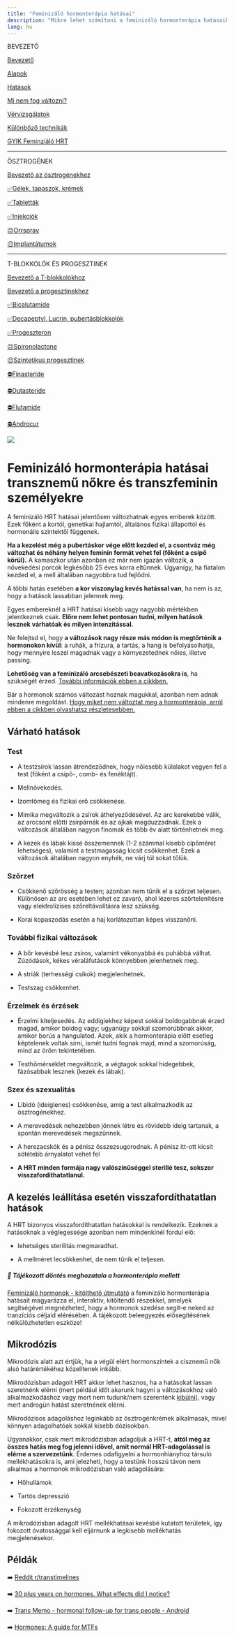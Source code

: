 ```yaml
---
title: "Feminizáló hormonterápia hatásai"
description: "Mikre lehet számítani a feminizáló hormonterápia hatásaiként?"
lang: hu
---
```


<div class="floating-columns">

<div class="floating-bar">

BEVEZETŐ

[Bevezető](/#/entry?id=feminizalo-hormonterapia)

[Alapok](/#/entry?id=feminizalo-hormonterapia-alapok)

[Hatások](/#/entry?id=feminizalo-hormonterapia-hatasok)

[Mi nem fog változni?](/#/entry?id=hormonterapia-mi-nem-fog-valtozni)

[Vérvizsgálatok](/#/entry?id=feminizalo-hormonterapia-vervizsgalatok)

[Különböző technikák](/#/entry?id=feminizalo-hormonterapia-technikak)

[GYIK Feminziáló HRT](/#/entry?id=feminizalo-hormonterapia-gyik)

<hr />

ÖSZTROGÉNEK

[Bevezető az ösztrogénekhez](/#/entry?id=osztrogenek)

[✅Gélek, tapaszok, krémek](/#/entry?id=feminizalo-gelek-tapaszok-kremek)

[✅Tabletták](/#/entry?id=feminizalo-tablettak)

[✅Injekciók](/#/entry?id=feminizalo-injekciok)

[😐Orrspray](/#/entry?id=orrspray)

[😐Implantátumok](/#/entry?id=implantatumok)

<hr />

T-BLOKKOLÓK ÉS PROGESZTINEK

[Bevezető a T-blokkolókhoz](/#/entry?id=t-blokkolok)

[Bevezető a progesztinekhez](/#/entry?id=progesztinek)

[✅Bicalutamide](/#/entry?id=bicalutamide)

[✅Decapeptyl, Lucrin, pubertásblokkolók](/#/entry?id=decapeptyl)

[✅Progeszteron](/#/entry?id=progeszteron)

[😐Spironolactone](/#/entry?id=spironolactone)

[😐Szintetikus progesztinek](/#/entry?id=szintetikus-progesztinek)

[⛔Finasteride](/#/entry?id=finasteride)

[⛔Dutasteride](/#/entry?id=dutasteride)

[⛔Flutamide](/#/entry?id=flutamide)

[⛔Androcur](/#/entry?id=androcur)

</div>

<div class="wiki-content">

<div class="header-image"><img src="assets/images/undraw_ride_till_i_can_no_more.svg" /></div>

# Feminizáló hormonterápia hatásai transznemű nőkre és transzfeminin személyekre

A feminizáló HRT hatásai jelentősen változhatnak egyes emberek között. Ezek főként a kortól, genetikai hajlamtól, általános fizikai állapottól és hormonális szintektől függenek.

**Ha a kezelést még a pubertáskor vége előtt kezded el, a csontváz még változhat és néhány helyen feminin formát vehet fel (főként a csípő körül).** A kamaszkor után azonban ez már nem igazán változik, a növekedési porcok legkésőbb 25 éves korra eltűnnek. Ugyanígy, ha fiatalon kezded el, a mell általában nagyobbra tud fejlődni.

A többi hatás esetében **a kor viszonylag kevés hatással van**, ha nem is az, hogy a hatások lassabban jelennek meg.

Egyes embereknél a HRT hatásai kisebb vagy nagyobb mértékben jelentkeznek csak. **Előre nem lehet pontosan tudni, milyen hatások lesznek várhatóak és milyen intenzitással.**

Ne felejtsd el, hogy **a változások nagy része más módon is megtörténik a hormonokon kívül**: a ruhák, a frizura, a tartás, a hang is befolyásolhatja, hogy mennyire leszel magadnak vagy a környezetednek nőies, illetve passing.

**Lehetőség van a feminizáló arcsebészeti beavatkozásokra is**, ha szükségét érzed. [További információk ebben a cikkben.](/#/entry?id=sosem-leszek-passing)

<div class="infobox warning">

Bár a hormonok számos változást hoznak magukkal, azonban nem adnak mindenre megoldást. [Hogy miket nem változtat meg a hormonterápia, arról ebben a cikkben olvashatsz részletesebben.](/#/entry?id=hormonterapia-mi-nem-fog-valtozni)

</div>


## Várható hatások

### Test

* A testzsírok lassan átrendeződnek, hogy nőiesebb külalakot vegyen fel a test (főként a csípő-, comb- és fenéktájt).

* Mellnövekedés.

* Izomtömeg és fizikai erő csökkenése.

* Mimika megváltozik a zsírok áthelyeződésével. Az arc kerekebbé válik, az arccsont előtti zsírpárnák és az ajkak megduzzadnak. Ezek a változások általában nagyon finomak és több év alatt történhetnek meg.

* A kezek és lábak kissé összemennek (1-2 számmal kisebb cipőméret lehetséges), valamint a testmagasság kicsit csökkenhet. Ezek a változások általában nagyon enyhék, ne várj túl sokat tőlük.

### Szőrzet

* Csökkenő szőrösség a testen; azonban nem tűnik el a szőrzet teljesen. Különösen az arc esetében lehet ez zavaró, ahol lézeres szőrtelenítésre vagy elektrolízises szőreltávolításra lesz szükség.

* Korai kopaszodás esetén a haj korlátozottan képes visszanőni.

### További fizikai változások

* A bőr kevésbé lesz zsíros, valamint vékonyabbá és puhábbá válhat. Zúzódások, kékes véraláfutások könnyebben jelenhetnek meg.

* A striák (terhességi csíkok) megjelenhetnek.

* Testszag csökkenhet.

### Érzelmek és érzések

* Érzelmi kiteljesedés. Az eddigiekhez képest sokkal boldogabbnak érzed magad, amikor boldog vagy; ugyanúgy sokkal szomorúbbnak akkor, amikor borús a hangulatod. Azok, akik a hormonterápia előtt esetleg képtelenek voltak sírni, ismét tudni fognak majd, mind a szomorúság, mind az öröm tekintetében.

* Testhőmérséklet megváltozik, a végtagok sokkal hidegebbek, fázósabbak lesznek (kezek és lábak).

### Szex és szexualitás

* Libidó (ideiglenes) csökkenése, amíg a test alkalmazkodik az ösztrogénekhez.

* A merevedések nehezebben jönnek létre és rövidebb ideig tartanak, a spontán merevedések megszűnnek.

* A herezacskók és a pénisz összezsugorodnak. A pénisz itt-ott kicsit sötétebb árnyalatot vehet fel

* **A HRT minden formája nagy valószínűséggel sterillé tesz, sokszor visszafordíthatatlanul.**

## A kezelés leállítása esetén visszafordíthatatlan hatások

A HRT bizonyos visszafordíthatatlan hatásokkal is rendelkezik. Ezeknek a hatásoknak a véglegessége azonban nem mindenkinél fordul elő:

* lehetséges sterilitás megmaradhat.

* A mellméret lecsökkenhet, de nem tűnik el teljesen.

<div class="infobox info">
<h5>💊 Tájékozott döntés meghozatala a hormonterápia mellett</h5>
	
[Feminizáló hormonok - kitölthető útmutató](/#/entry?id=brosura-hormonok-kitoltheto-utmutato) a feminizáló hormonterápia hatásait magyarázza el, interaktív, kitöltendő részekkel, amelyek segítségével megnézheted, hogy a hormonok szedése segít-e neked az tranzíciós céljaid elérésében. A tájékozott beleegyezés elősegítésének nélkülözhetetlen eszköze!

</div>

## Mikrodózis

Mikrodózis alatt azt értjük, ha a végül elért hormonszintek a cisznemű nők alsó határértékéhez közelítenek inkább.

Mikrodózisban adagolt HRT akkor lehet hasznos, ha a hatásokat lassan szeretnénk elérni (mert például időt akarunk hagyni a változásokhoz való alkalmazkodáshoz vagy mert nem tudunk/nem szerenténk [kibújni](/#/entry?id=kibujas)), vagy mert androgün hatást szeretnének elérni.

Mikrodózisos adagoláshoz leginkább az ösztrogénkrémek alkalmasak, mivel könnyen adagolhatóak sokkal kisebb dózisokban.

Ugyanakkor, csak mert mikrodózisban adagoljuk a HRT-t, **attól még az összes hatás meg fog jelenni idővel, amit normál HRT-adagolással is elérne a szervezetünk**. Érdemes odafigyelni a hormonhiányhoz társuló mellékhatásokra is, ami jelezheti, hogy a testünk hosszú távon nem alkalmas a hormonok mikrodózisban való adagolására:

* Hőhullámok

* Tartós depresszió

* Fokozott érzékenység

A mikrodózisban adagolt HRT mellékhatásai kevésbé kutatott területek, így fokozott óvatossággal kell eljárnunk a legkisebb mellékhatás megjelenésekor.

## Példák

➡️ [Reddit r/transtimelines](http://reddit.com/r/transtimelines)

➡️ [30 plus years on hormones. What effects did I notice?](https://www.reddit.com/r/asktransgender/comments/9hrj9g/30_plus_years_on_hormones_what_effects_did_i/)

➡️ [Trans Memo - hormonal follow-up for trans people - Android](https://play.google.com/store/apps/details?id=chrysalide.testomemo)

➡️ [Hormones: A guide for MTFs](https://d31kydh6n6r5j5.cloudfront.net/uploads/sites/161/2019/08/hormones_MTF.pdf)

</div>




